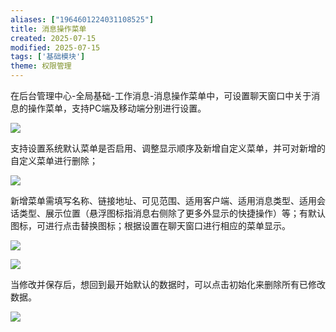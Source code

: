 ```yaml
---
aliases: ["1964601224031108525"]
title: 消息操作菜单
created: 2025-07-15
modified: 2025-07-15
tags: ['基础模块']
theme: 权限管理
---
```


在后台管理中心-全局基础-工作消息-消息操作菜单中，可设置聊天窗口中关于消息的操作菜单，支持PC端及移动端分别进行设置。

![](b7725256a839cef09d2cfc4b190b2813.jpg)

支持设置系统默认菜单是否启用、调整显示顺序及新增自定义菜单，并可对新增的自定义菜单进行删除；

![](279a7ad44c6623d6b3fe15204715630c.jpg)

新增菜单需填写名称、链接地址、可见范围、适用客户端、适用消息类型、适用会话类型、展示位置（悬浮图标指消息右侧除了更多外显示的快捷操作）等；有默认图标，可进行点击替换图标；根据设置在聊天窗口进行相应的菜单显示。

![](f88da4c720922287b344517320d4703c.jpg)

![](136db91205fb97da696ae5ae6e44926a.jpg)

当修改并保存后，想回到最开始默认的数据时，可以点击初始化来删除所有已修改数据。

![](e8f4e22885f9de6b7e5fc04fb1430f42.jpg)
